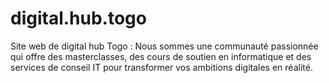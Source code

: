 # digital.hub.togo
Site web de digital hub Togo : Nous sommes une communauté passionnée qui offre des masterclasses, des cours de soutien en informatique et des services de conseil IT pour transformer vos ambitions digitales en réalité.
